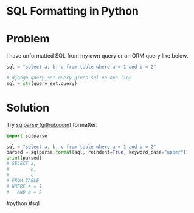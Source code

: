 # SQL Formatting in Python

# Problem

I have unformatted SQL from my own query or an ORM query like below.


```python
sql = "select a, b, c from table where a = 1 and b = 2"

# django query_set.query gives sql on one line
sql = str(query_set.query)
```
# Solution


Try [sqlparse (github.com)](https://github.com/andialbrecht/sqlparse) formatter:

```python
import sqlparse

sql = "select a, b, c from table where a = 1 and b = 2"
parsed = sqlparse.format(sql, reindent=True, keyword_case="upper")
print(parsed)
# SELECT a,
#        b,
#        c
# FROM TABLE
# WHERE a = 1
#   AND b = 2
```

#python
#sql